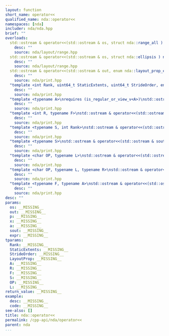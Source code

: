 ```yaml
---
layout: function
short_name: operator<<
qualified_name: nda::operator<<
namespaces: [nda]
includer: nda/nda.hpp
brief: ""
overloads:
  std::ostream & operator<<(std::ostream & os, struct nda::range_all ) noexcept:
    desc: ""
    source: nda/layout/range.hpp
  std::ostream & operator<<(std::ostream & os, struct nda::ellipsis ) noexcept:
    desc: ""
    source: nda/layout/range.hpp
  std::ostream & operator<<(std::ostream & out, enum nda::layout_prop_e p):
    desc: ""
    source: nda/print.hpp
  "template <int Rank, uint64_t StaticExtents, uint64_t StrideOrder, enum nda::layout_prop_e LayoutProp>\nstd::ostream & operator<<(std::ostream & out, const idx_map<Rank, StaticExtents, StrideOrder, LayoutProp> & x)":
    desc: ""
    source: nda/print.hpp
  "template <typename A>\nrequires (is_regular_or_view_v<A>)\nstd::ostream & operator<<(std::ostream & out, const A & a)":
    desc: ""
    source: nda/print.hpp
  "template <int R, typename F>\nstd::ostream & operator<<(std::ostream & sout, const array_adapter<R, F> & x)":
    desc: ""
    source: nda/print.hpp
  "template <typename S, int Rank>\nstd::ostream & operator<<(std::ostream & sout, const scalar_array<S, Rank> & expr)":
    desc: ""
    source: nda/print.hpp
  "template <typename S>\nstd::ostream & operator<<(std::ostream & sout, const scalar_matrix<S> & expr)":
    desc: ""
    source: nda/print.hpp
  "template <char OP, typename L>\nstd::ostream & operator<<(std::ostream & sout, const expr_unary<OP, L> & expr)":
    desc: ""
    source: nda/print.hpp
  "template <char OP, typename L, typename R>\nstd::ostream & operator<<(std::ostream & sout, const expr<OP, L, R> & expr)":
    desc: ""
    source: nda/print.hpp
  "template <typename F, typename A>\nstd::ostream & operator<<(std::ostream & out, const expr_call<F, A...> & )":
    desc: ""
    source: nda/print.hpp
desc: ""
params:
  os: __MISSING__
  out: __MISSING__
  p: __MISSING__
  x: __MISSING__
  a: __MISSING__
  sout: __MISSING__
  expr: __MISSING__
tparams:
  Rank: __MISSING__
  StaticExtents: __MISSING__
  StrideOrder: __MISSING__
  LayoutProp: __MISSING__
  A: __MISSING__
  R: __MISSING__
  F: __MISSING__
  S: __MISSING__
  OP: __MISSING__
  L: __MISSING__
return_value: __MISSING__
example:
  desc: __MISSING__
  code: __MISSING__
see-also: []
title: nda::operator<<
permalink: /cpp-api/nda/operator<<
parent: nda
...
```


